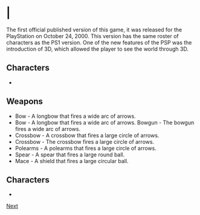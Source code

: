 # |  

The first official published version of this game, it was released for the PlayStation on October 24, 2000. This version has the same roster of characters as the PS1 version. One of the new features of the PSP was the introduction of 3D, which allowed the player to see the world through 3D.   
  

## Characters

*       
                                                                                                 
        
                                          
                                                                         
         
      

## Weapons

*   Bow - A longbow that fires a wide arc of arrows.
*   Bow - A longbow that fires a wide arc of arrows.   Bowgun - The bowgun fires a wide arc of arrows.
*   Crossbow - A crossbow that fires a large circle of arrows.
*    Crossbow - The crossbow fires a large circle of arrows.
*   Polearms - A polearms that fires a large circle of arrows.
*   Spear - A spear that fires a large round ball.
*   Mace - A shield that fires a large circular ball.

## Characters

*
[Next](453.md)